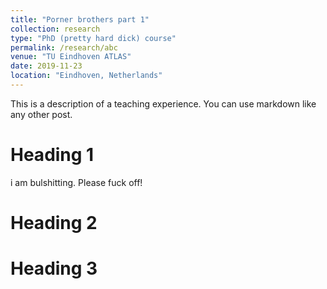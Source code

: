 ```yaml
---
title: "Porner brothers part 1"
collection: research
type: "PhD (pretty hard dick) course"
permalink: /research/abc
venue: "TU Eindhoven ATLAS"
date: 2019-11-23
location: "Eindhoven, Netherlands"
---
```


This is a description of a teaching experience. You can use markdown like any other post.

Heading 1
======
i am bulshitting. Please fuck off!

Heading 2
======

Heading 3
======
